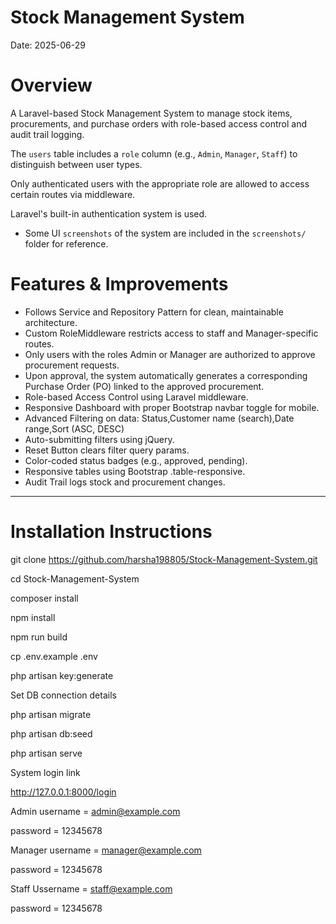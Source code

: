 # Stock Management System

Date: 2025-06-29

# Overview

A Laravel-based Stock Management System to manage stock items, procurements, and purchase orders with role-based access control and audit trail logging.

The `users` table includes a `role` column (e.g., `Admin`, `Manager`, `Staff`) to distinguish between user types.

Only authenticated users with the appropriate role are allowed to access certain routes via middleware.

Laravel's built-in authentication system is used.

  - Some UI `screenshots` of the system are included in the `screenshots/` folder for reference.

# Features & Improvements

  - Follows Service and Repository Pattern for clean, maintainable architecture.
  - Custom RoleMiddleware restricts access to staff and Manager-specific routes.
  - Only users with the roles Admin or Manager are authorized to approve procurement requests.
  - Upon approval, the system automatically generates a corresponding Purchase Order (PO) linked to the approved procurement.
  - Role-based Access Control using Laravel middleware.
  - Responsive Dashboard with proper Bootstrap navbar toggle for mobile.
  - Advanced Filtering on data:
    Status,Customer name (search),Date range,Sort (ASC, DESC)
  - Auto-submitting filters using jQuery.
  - Reset Button clears filter query params.
  - Color-coded status badges (e.g., approved, pending).
  - Responsive tables using Bootstrap .table-responsive.
  - Audit Trail logs stock and procurement changes.


---

# Installation Instructions

git clone https://github.com/harsha198805/Stock-Management-System.git

cd Stock-Management-System

composer install

npm install

npm run build

cp .env.example .env

php artisan key:generate

Set DB connection details

php artisan migrate

php artisan db:seed

php artisan serve

System login link

http://127.0.0.1:8000/login

Admin username = admin@example.com

password = 12345678

Manager username = manager@example.com

password = 12345678

Staff Ussername = staff@example.com

password = 12345678